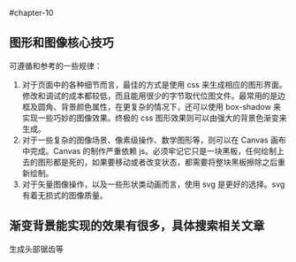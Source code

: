 #chapter-10

## 图形和图像核心技巧
可遵循和参考的一些规律：
1. 对于页面中的各种细节而言，最佳的方式是使用 css 来生成相应的图形界面。修改和调试的成本都较低，而且能用很少的字节取代位图文件。最常用的是边框及圆角、背景颜色属性，在更复杂的情况下，还可以使用 box-shadow 来实现一些巧妙的图像效果。终极的 css 图形效果则可以由强大的背景色渐变来生成。
2. 对于一些复杂的图像场景、像素级操作、数学图形等，则可以在 Canvas 画布中完成。Canvas 的制作严重依赖 js。必须牢记它只是一块黑板，任何绘制上去的图形都是死的，如果要移动或者改变状态，都需要将整块黑板擦除之后重新绘制。
3. 对于矢量图像操作，以及一些形状类动画而言，使用 svg 是更好的选择。svg 有着无损式的图像质量。

## 渐变背景能实现的效果有很多，具体搜索相关文章
生成头部锯齿等